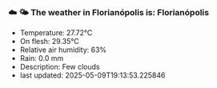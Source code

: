 ### ☁️ 🌤️  The weather in Florianópolis is: Florianópolis

- Temperature: 27.72°C
- On flesh: 29.35°C
- Relative air humidity: 63%
- Rain: 0.0 mm
- Description: Few clouds
- last updated: 2025-05-09T19:13:53.225846
